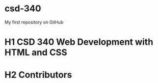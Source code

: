 # csd-340
My first repository on GitHub
# H1 CSD 340 Web Development with HTML and CSS
# H2 Contributors

